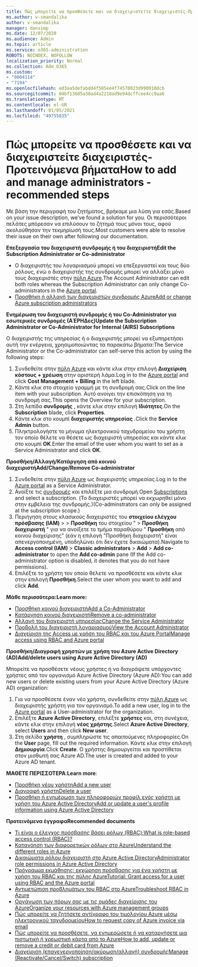 ```yaml
---
title: Πώς μπορείτε να προσθέσετε και να διαχειριστείτε διαχειριστές-Προτεινόμενα βήματα
ms.author: v-smandalika
author: v-smandalika
manager: dansimp
ms.date: 12/07/2020
ms.audience: Admin
ms.topic: article
ms.service: o365-administration
ROBOTS: NOINDEX, NOFOLLOW
localization_priority: Normal
ms.collection: Adm_O365
ms.custom:
- "9004114"
- "7194"
ms.openlocfilehash: ed3aa5defabdd4f505ee4f74570023d990910dcb
ms.sourcegitcommit: 04bf13605a30ad4a2218ad9e94dcffcee4cc9aa6
ms.translationtype: MT
ms.contentlocale: el-GR
ms.lasthandoff: 01/05/2021
ms.locfileid: "49755835"
---
```

# <a name="how-to-add-and-manage-administrators---recommended-steps"></a><span data-ttu-id="442b3-102">Πώς μπορείτε να προσθέσετε και να διαχειριστείτε διαχειριστές-Προτεινόμενα βήματα</span><span class="sxs-lookup"><span data-stu-id="442b3-102">How to add and manage administrators - recommended steps</span></span>

<span data-ttu-id="442b3-103">Με βάση την περιγραφή του ζητήματος, βρήκαμε μια λύση για εσάς.</span><span class="sxs-lookup"><span data-stu-id="442b3-103">Based on your issue description, we’ve found a solution for you.</span></span> <span data-ttu-id="442b3-104">Οι περισσότεροι πελάτες μπόρεσαν να επιλύσουν το ζήτημά τους μόνοι τους, αφού ακολούθησαν την τεκμηρίωσή τους.</span><span class="sxs-lookup"><span data-stu-id="442b3-104">Most customers were able to resolve their issue on their own after following our documentation.</span></span>

<span data-ttu-id="442b3-105">**Επεξεργασία του διαχειριστή συνδρομής ή του διαχειριστή**</span><span class="sxs-lookup"><span data-stu-id="442b3-105">**Edit the Subscription Administrator or Co-administrator**</span></span>

- <span data-ttu-id="442b3-106">Ο διαχειριστής του λογαριασμού μπορεί να επεξεργαστεί και τους δύο ρόλους, ενώ ο διαχειριστής της συνδρομής μπορεί να αλλάξει μόνο τους διαχειριστές στην [πύλη Azure](https://ms.portal.azure.com/#home).</span><span class="sxs-lookup"><span data-stu-id="442b3-106">The Account Administrator can edit both roles whereas the Subscription Administrator can only change Co-administrators in the [Azure portal](https://ms.portal.azure.com/#home).</span></span>
- [<span data-ttu-id="442b3-107">Προσθήκη ή αλλαγή των διαχειριστών συνδρομής Azure</span><span class="sxs-lookup"><span data-stu-id="442b3-107">Add or change Azure subscription administrators</span></span>](https://docs.microsoft.com/azure/cost-management-billing/manage/add-change-subscription-administrator)

<span data-ttu-id="442b3-108">**Ενημέρωση του διαχειριστή συνδρομής ή του Co-Administrator για εσωτερικές συνδρομές (ΑΈΡΗΔες)**</span><span class="sxs-lookup"><span data-stu-id="442b3-108">**Update the Subscription Administrator or Co-Administrator for Internal (AIRS) Subscriptions**</span></span>

<span data-ttu-id="442b3-109">Ο διαχειριστής της υπηρεσίας ή ο διαχειριστής μπορεί να εξυπηρετήσει αυτή την ενέργεια, χρησιμοποιώντας τα παρακάτω βήματα:</span><span class="sxs-lookup"><span data-stu-id="442b3-109">The Service Administrator or the Co-administrator can self-serve this action by using the following steps:</span></span>

1. <span data-ttu-id="442b3-110">Συνδεθείτε στην [πύλη Azure](https://ms.portal.azure.com/#home) και κάντε κλικ στην επιλογή **Διαχείριση κόστους + χρέωση** στην αριστερή λάμα.</span><span class="sxs-lookup"><span data-stu-id="442b3-110">Log in to the [Azure portal](https://ms.portal.azure.com/#home) and click **Cost Management + Billing** in the left blade.</span></span>
2. <span data-ttu-id="442b3-111">Κάντε κλικ στο στοιχείο γραμμή με τη συνδρομή σας.</span><span class="sxs-lookup"><span data-stu-id="442b3-111">Click on the line item with your subscription.</span></span> <span data-ttu-id="442b3-112">Αυτό ανοίγει την επισκόπηση για τη συνδρομή σας.</span><span class="sxs-lookup"><span data-stu-id="442b3-112">This opens the Overview for your subscription.</span></span>
3. <span data-ttu-id="442b3-113">Στη λεπίδα **συνδρομής** , κάντε κλικ στην επιλογή **Ιδιότητες**.</span><span class="sxs-lookup"><span data-stu-id="442b3-113">On the **Subscription** blade, click **Properties**.</span></span> 
4. <span data-ttu-id="442b3-114">Κάντε κλικ στο κουμπί **διαχειριστής υπηρεσίας** .</span><span class="sxs-lookup"><span data-stu-id="442b3-114">Click the **Service Admin** button.</span></span>
5. <span data-ttu-id="442b3-115">Πληκτρολογήστε το μήνυμα ηλεκτρονικού ταχυδρομείου του χρήστη τον οποίο θέλετε να θέσετε ως διαχειριστή υπηρεσίας και κάντε κλικ στο κουμπί **OK**.</span><span class="sxs-lookup"><span data-stu-id="442b3-115">Enter the email of the user whom you want to set as a Service Administrator and click **OK**.</span></span>

<span data-ttu-id="442b3-116">**Προσθήκη/Αλλαγή/Κατάργηση από κοινού διαχειριστή**</span><span class="sxs-lookup"><span data-stu-id="442b3-116">**Add/Change/Remove Co-administrator**</span></span>

1. <span data-ttu-id="442b3-117">Συνδεθείτε στην [πύλη Azure](https://ms.portal.azure.com/#home) ως διαχειριστής υπηρεσίας.</span><span class="sxs-lookup"><span data-stu-id="442b3-117">Log in to the [Azure portal](https://ms.portal.azure.com/#home) as a Service Administrator.</span></span>
2. <span data-ttu-id="442b3-118">Ανοίξτε τις [συνδρομές](https://ms.portal.azure.com/#blade/Microsoft_Azure_Billing/SubscriptionsBlade) και επιλέξτε μια συνδρομή.</span><span class="sxs-lookup"><span data-stu-id="442b3-118">Open [Subscriptions](https://ms.portal.azure.com/#blade/Microsoft_Azure_Billing/SubscriptionsBlade) and select a subscription.</span></span> <span data-ttu-id="442b3-119">(Το διαχειριστές μπορεί να εκχωρηθεί μόνο στην εμβέλεια της συνδρομής.)</span><span class="sxs-lookup"><span data-stu-id="442b3-119">(Co-adminstrators can only be assigned at the subscription scope.)</span></span>
3. <span data-ttu-id="442b3-120">Περιήγηση στους κλασικούς διαχειριστές του **στοιχείου ελέγχου πρόσβασης (IAM)**  >    >  **Προσθήκη** του στοιχείου "  >  **Προσθήκη διαχειριστή** " για να ανοίξετε το τμήμα παραθύρου " **Προσθήκη** από κοινού διαχείρισης" (εάν η επιλογή "Προσθήκη διαχειριστή" είναι απενεργοποιημένη, υποδηλώνει ότι δεν έχετε δικαιώματα).</span><span class="sxs-lookup"><span data-stu-id="442b3-120">Navigate to **Access control (IAM)** > **Classic administrators** > **Add** > **Add co-administrator** to open the **Add co-admin** pane (If the Add co-administrator option is disabled, it denotes that you do not have permissions).</span></span>
4. <span data-ttu-id="442b3-121">Επιλέξτε το χρήστη τον οποίο θέλετε να προσθέσετε και κάντε κλικ στην επιλογή **Προσθήκη**.</span><span class="sxs-lookup"><span data-stu-id="442b3-121">Select the user whom you want to add and click **Add**.</span></span>

<span data-ttu-id="442b3-122">**Μάθε περισσότερα:**</span><span class="sxs-lookup"><span data-stu-id="442b3-122">**Learn more:**</span></span>
- [<span data-ttu-id="442b3-123">Προσθήκη κοινού διαχειριστή</span><span class="sxs-lookup"><span data-stu-id="442b3-123">Add a Co-Administrator</span></span>](https://docs.microsoft.com/azure/role-based-access-control/classic-administrators)
- [<span data-ttu-id="442b3-124">Κατάργηση κοινού διαχειριστή</span><span class="sxs-lookup"><span data-stu-id="442b3-124">Remove a co-administrator</span></span>](https://docs.microsoft.com/azure/role-based-access-control/classic-administrators)
- [<span data-ttu-id="442b3-125">Αλλαγή του διαχειριστή υπηρεσίας</span><span class="sxs-lookup"><span data-stu-id="442b3-125">Change the Service Administrator</span></span>](https://docs.microsoft.com/azure/role-based-access-control/classic-administrators)
- [<span data-ttu-id="442b3-126">Προβολή του διαχειριστή λογαριασμού</span><span class="sxs-lookup"><span data-stu-id="442b3-126">View the Account Administrator</span></span>](https://docs.microsoft.com/azure/role-based-access-control/classic-administrators)
- [<span data-ttu-id="442b3-127">Διαχείριση της Access με χρήση του RBAC και του Azure Portal</span><span class="sxs-lookup"><span data-stu-id="442b3-127">Manage access using RBAC and Azure portal</span></span>](https://docs.microsoft.com/azure/role-based-access-control/role-assignments-portal)

<span data-ttu-id="442b3-128">**Προσθήκη/Διαγραφή χρηστών με χρήση του Azure Active Directory (AD)**</span><span class="sxs-lookup"><span data-stu-id="442b3-128">**Add/delete users using Azure Active Directory (AD)**</span></span>

<span data-ttu-id="442b3-129">Μπορείτε να προσθέσετε νέους χρήστες ή να διαγράψετε υπάρχοντες χρήστες από τον οργανισμό Azure Active Directory (Azure AD):</span><span class="sxs-lookup"><span data-stu-id="442b3-129">You can add new users or delete existing users from your Azure Active Directory (Azure AD) organization:</span></span>

1. <span data-ttu-id="442b3-130">Για να προσθέσετε έναν νέο χρήστη, συνδεθείτε στην [πύλη Azure](https://ms.portal.azure.com/#home) ως διαχειριστής χρήστη για τον οργανισμό.</span><span class="sxs-lookup"><span data-stu-id="442b3-130">To add a new user, log in to the [Azure portal](https://ms.portal.azure.com/#home) as a User-administrator for the organization.</span></span>
2. <span data-ttu-id="442b3-131">Επιλέξτε **Azure Active Directory**, επιλέξτε **χρήστες** και, στη συνέχεια, κάντε κλικ στην επιλογή **νέος χρήστης**.</span><span class="sxs-lookup"><span data-stu-id="442b3-131">Select **Azure Active Directory**, select **Users** and then click **New user**.</span></span>
3. <span data-ttu-id="442b3-132">Στη σελίδα **χρήστη** , συμπληρώστε τις απαιτούμενες πληροφορίες.</span><span class="sxs-lookup"><span data-stu-id="442b3-132">On the **User** page, fill out the required information.</span></span> <span data-ttu-id="442b3-133">Κάντε κλικ στην επιλογή **Δημιουργία**.</span><span class="sxs-lookup"><span data-stu-id="442b3-133">Click **Create**.</span></span> <span data-ttu-id="442b3-134">Ο χρήστης δημιουργείται και προστίθεται στον μισθωτή σας Azure AD.</span><span class="sxs-lookup"><span data-stu-id="442b3-134">The user is created and added to your Azure AD tenant.</span></span>

<span data-ttu-id="442b3-135">**ΜΑΘΕΤΕ ΠΕΡΙΣΣΟΤΕΡΑ**:</span><span class="sxs-lookup"><span data-stu-id="442b3-135">**Learn more**:</span></span>

- [<span data-ttu-id="442b3-136">Προσθήκη νέου χρήστη</span><span class="sxs-lookup"><span data-stu-id="442b3-136">Add a new user</span></span>](https://docs.microsoft.com/azure/active-directory/fundamentals/add-users-azure-active-directory)
- [<span data-ttu-id="442b3-137">Διαγραφή χρήστη</span><span class="sxs-lookup"><span data-stu-id="442b3-137">Delete a user</span></span>](https://docs.microsoft.com/azure/active-directory/fundamentals/add-users-azure-active-directory)
- [<span data-ttu-id="442b3-138">Προσθήκη ή ενημέρωση των πληροφοριών προφίλ ενός χρήστη με χρήση του Azure Active Directory</span><span class="sxs-lookup"><span data-stu-id="442b3-138">Add or update a user's profile information using Azure Active Directory</span></span>](https://docs.microsoft.com/azure/active-directory/fundamentals/active-directory-users-profile-azure-portal)

<span data-ttu-id="442b3-139">**Προτεινόμενα έγγραφα**</span><span class="sxs-lookup"><span data-stu-id="442b3-139">**Recommended documents**</span></span>

- [<span data-ttu-id="442b3-140">Τι είναι ο έλεγχος πρόσβασης βάσει ρόλων (RBAC);</span><span class="sxs-lookup"><span data-stu-id="442b3-140">What is role-based access control (RBAC)?</span></span>](https://docs.microsoft.com/azure/role-based-access-control/overview)
- [<span data-ttu-id="442b3-141">Κατανόηση των διαφορετικών ρόλων στο Azure</span><span class="sxs-lookup"><span data-stu-id="442b3-141">Understand the different roles in Azure</span></span>](https://docs.microsoft.com/azure/role-based-access-control/rbac-and-directory-admin-roles)
- [<span data-ttu-id="442b3-142">Δικαιώματα ρόλου διαχειριστή στο Azure Active Directory</span><span class="sxs-lookup"><span data-stu-id="442b3-142">Administrator role permissions in Azure Active Directory</span></span>](https://docs.microsoft.com/azure/active-directory/roles/permissions-reference)
- [<span data-ttu-id="442b3-143">Πρόγραμμα εκμάθησης: εκχώρηση πρόσβασης για ένα χρήστη με χρήση του RBAC και της πύλης Azure</span><span class="sxs-lookup"><span data-stu-id="442b3-143">Tutorial: Grant access for a user using RBAC and the Azure portal</span></span>](https://docs.microsoft.com/azure/role-based-access-control/quickstart-assign-role-user-portal)
- [<span data-ttu-id="442b3-144">Αντιμετώπιση προβλημάτων του RBAC στο Azure</span><span class="sxs-lookup"><span data-stu-id="442b3-144">Troubleshoot RBAC in Azure</span></span>](https://docs.microsoft.com/azure/role-based-access-control/troubleshooting)
- [<span data-ttu-id="442b3-145">Οργάνωση των πόρων σας με τις ομάδες διαχείρισης του Azure</span><span class="sxs-lookup"><span data-stu-id="442b3-145">Organize your resources with Azure management groups</span></span>](https://docs.microsoft.com/azure/governance/management-groups/overview)
- [<span data-ttu-id="442b3-146">Πώς μπορείτε να ζητήσετε αντίγραφο του τιμολογίου Azure μέσω ηλεκτρονικού ταχυδρομείου</span><span class="sxs-lookup"><span data-stu-id="442b3-146">How to request copy of Azure invoice via email</span></span>](https://azure.microsoft.com/en-us/blog/azure-email-invoices/)
- [<span data-ttu-id="442b3-147">Πώς μπορείτε να προσθέσετε, να ενημερώσετε ή να καταργήσετε μια πιστωτική ή χρεωστική κάρτα από το Azure</span><span class="sxs-lookup"><span data-stu-id="442b3-147">How to add, update or remove a credit or debit card from Azure</span></span>](https://docs.microsoft.com/azure/cost-management-billing/manage/change-credit-card)
- [<span data-ttu-id="442b3-148">Διαχείριση (επανενεργοποίηση/ακύρωση/αλλαγή) συνδρομής</span><span class="sxs-lookup"><span data-stu-id="442b3-148">Manage (Reactivate/Cancel/Switch) subscription</span></span>](https://docs.microsoft.com/azure/cost-management-billing/manage/subscription-disabled)



